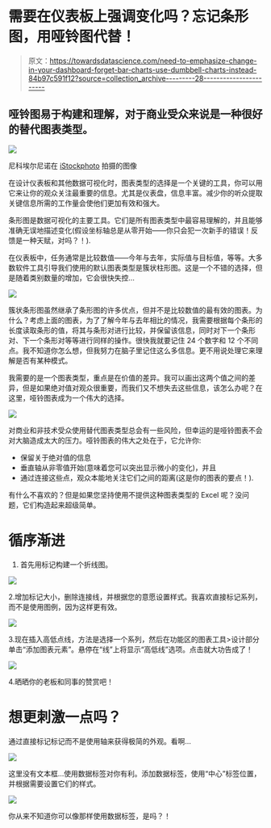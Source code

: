 # 需要在仪表板上强调变化吗？忘记条形图，用哑铃图代替！

> 原文：<https://towardsdatascience.com/need-to-emphasize-change-in-your-dashboard-forget-bar-charts-use-dumbbell-charts-instead-84b97c591f12?source=collection_archive---------28----------------------->

## 哑铃图易于构建和理解，对于商业受众来说是一种很好的替代图表类型。

![](img/66a8a968555aac6476486cd64da7cc8d.png)

尼科埃尔尼诺在 [iStockphoto](https://www.istockphoto.com/au/photo/investor-analyzing-financial-reports-and-key-performance-indicators-computer-screen-gm639106078-115006617) 拍摄的图像

在设计仪表板和其他数据可视化时，图表类型的选择是一个关键的工具，你可以用它来让你的观众关注最重要的信息。尤其是仪表盘，信息丰富。减少你的听众提取关键信息所需的工作量会使他们更加有效和强大。

条形图是数据可视化的主要工具。它们是所有图表类型中最容易理解的，并且能够准确无误地描述变化(假设坐标轴总是从零开始——你只会犯一次新手的错误！反馈是一种天赋，对吗？！).

在仪表板中，任务通常是比较数值——今年与去年，实际值与目标值，等等。大多数软件工具引导我们使用的默认图表类型是簇状柱形图。这是一个不错的选择，但是随着类别数量的增加，它会很快失控…

![](img/d2059b9effc2deb1ed7cd9d56ec1dd45.png)

簇状条形图虽然继承了条形图的许多优点，但并不是比较数值的最有效的图表。为什么？考虑上面的图表，为了了解今年与去年相比的情况，我需要根据每个条形的长度读取条形的值，将其与条形对进行比较，并保留该信息，同时对下一个条形对、下一个条形对等等进行同样的操作。很快我就要记住 24 个数字和 12 个不同点。我不知道你怎么想，但我努力在脑子里记住这么多信息。更不用说处理它来理解是否有某种模式。

我需要的是一个图表类型，重点是在价值的差异。我可以画出这两个值之间的差异，但是如果绝对值对观众很重要，而我们又不想失去这些信息，该怎么办呢？在这里，哑铃图表成为一个伟大的选择。

![](img/3915265b1222891581c3f1818b2c4d99.png)

对商业和非技术受众使用替代图表类型总会有一些风险，但幸运的是哑铃图表不会对大脑造成太大的压力。哑铃图表的伟大之处在于，它允许你:

*   保留关于绝对值的信息
*   垂直轴从非零值开始(意味着您可以突出显示微小的变化)，并且
*   通过连接这些点，观众本能地关注它们之间的距离(这是你的图表的要点！).

有什么不喜欢的？但是如果您坚持使用不提供这种图表类型的 Excel 呢？没问题，它们构造起来超级简单。

# 循序渐进

1.  首先用标记构建一个折线图。

![](img/b4086a00ca723c9430ca1d04e0ad6fe8.png)

2.增加标记大小，删除连接线，并根据您的意愿设置样式。我喜欢直接标记系列，而不是使用图例，因为这样更有效。

![](img/8641fbb066513c2c8803215975c0251a.png)

3.现在插入高低点线，方法是选择一个系列，然后在功能区的图表工具>设计部分单击“添加图表元素”。悬停在“线”上将显示“高低线”选项。点击就大功告成了！

![](img/e2c77599b0dd19bd91503deec1cc143d.png)

4.晒晒你的老板和同事的赞赏吧！

# 想更刺激一点吗？

通过直接标记标记而不是使用轴来获得极简的外观。看啊…

![](img/96126347b41531ceade51ea4d8947d5d.png)

这里没有文本框…使用数据标签对你有利。添加数据标签，使用“中心”标签位置，并根据需要设置它们的样式。

![](img/e1562988745aad5aef986411ca88d02f.png)

你从来不知道你可以像那样使用数据标签，是吗？！